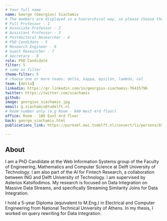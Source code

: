 ```yaml
---
# Your full name 
name: George (Georgios) Siachamis
# The members are displayed in a hierarchical way, so please choose the role and filter number from this list:
# Full Professor - 1
# Associate Professor - 2
# Assistant Professor - 3
# Postdoctoral Researcher - 4
# PhD Candidate - 5
# Research Engineer - 6 
# Guest Researcher - 7
# Secretary - 8
role: PhD Candidate
filter: 5
# same as filter
theme-filter: 5
# choose one or more teams: delta, kappa, epsilon, lambda, cel
team: [delta]
linkedin: https://gr.linkedin.com/in/georgios-siachamis-76415796
twitter: https://twitter.com/siachamis
github: 
image: georgios_siachamis.jpg
email: g.siachamis@tudelft.nl
# Room number only (e.g Room - 840 West 4rd floor)
office: Room - 180 East 4rd floor
back: george_siachamis.html
publications_link: https://purexml.ewi.tudelft.nl/convert/li/persons/b5be7a3d-9e5a-4006-abf5-52811c0eae81

---
```


## About
I am a PhD Candidate at the Web Information Systems group of the Faculty of Engineering, Mathematics and Computer Science at Delft University of Technology. I am also part of the AI for Fintech Research, a collaboration between ING and Delft University of Technology. I am supervised by Asterios Katsifodimos. My research is focused on Data Integration on Massive Data Streams, and specifically Streaming Similarity Joins for Data Integration.

I hold a 5-year Diploma (equivalent to M.Eng.) in Electrical and Computer Engineering from National Technical University of Athens. In my thesis, I worked on query rewriting for Data Integration.


